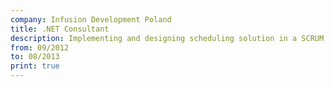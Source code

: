 ```yaml
---
company: Infusion Development Poland
title: .NET Consultant
description: Implementing and designing scheduling solution in a SCRUM team. Work on-site at the client. (WPF, WCF, SQL Server, Quartz.NET)
from: 09/2012
to: 08/2013
print: true
---
```

